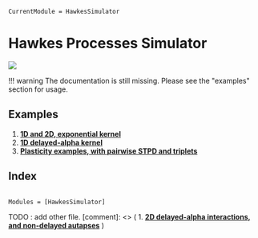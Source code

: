 ```@meta
CurrentModule = HawkesSimulator
```

# Hawkes Processes Simulator

[![](https://img.shields.io/static/v1?logo=GitHub&label=Open%20on%20GitHub&message=HawkesSimulator.jl&color=blue)](https://github.com/dylanfesta/HawkesSimulator.jl)

!!! warning
    The documentation is still missing. Please see the "examples" section for usage.

## Examples

1. [**1D and 2D, exponential kernel**](./exp_1and2D.md)
1. [**1D delayed-alpha kernel**](./alphadelay.md)
1. [**Plasticity examples, with pairwise STPD and triplets**](./plasticty_STDP.md)

## Index

```@index
```

```@autodocs
Modules = [HawkesSimulator]
```

TODO : add other  file.
[comment]: <> ( 1. [**2D delayed-alpha interactions, and non-delayed autapses**](./2d_delay_autapses.md) )
